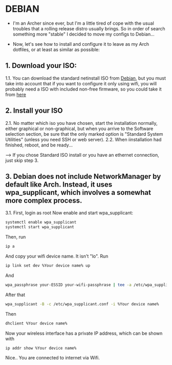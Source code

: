 # DEBIAN
- I'm an Archer since ever, but I'm a little tired of cope with the usual troubles that a rolling release distro usually brings. So in order of search something more "stable" I decided to move my configs to Debian...

- Now, let's see how to install and configure it to leave as my Arch dotfiles, or at least as similar as possible:

## 1. Download your ISO:
   1.1. You can download the standard netinstall ISO from [Debian](https://www.debian.org/download), but you must take into account that if you want to configure it only using wifi, you will probably need a ISO with included non-free firmware, so you could take it from [here](https://cdimage.debian.org/cdimage/unofficial/non-free/cd-including-firmware/)
   
## 2. Install your ISO
  2.1. No matter which iso you have chosen, start the installation normally, either graphical or non-graphical, but when you arrive to the Software selection section, be sure that the only marked option is "Standard System Utilities" (unless you need SSH or web server).
  2.2. When iinstallation had finished, reboot, and be ready...
  
--> If you chose Standard ISO install or you have an ethernet connection, just skip step 3.
## 3. Debian does not include NetworkManager by default like Arch. Instead, it uses wpa_supplicant, which involves a somewhat more complex process.
  3.1. First, login as root
  Now enable and start wpa_supplicant:
  ```bash
  systemctl enable wpa_supplicant
  systemctl start wpa_supplicant
  ```
  Then, run
  ```bash
  ip a
  ```
  And copy your wifi device name. It isn't "lo".
  Run
  ```bash
  ip link set dev %Your device name% up
  ```
  And
  ```bash
  wpa_passphrase your-ESSID your-wifi-passphrase | tee -a /etc/wpa_supplicant/wpa_supplicant.conf
  ```
  After that
  ```bash
  wpa_supplicant -B -c /etc/wpa_supplicant.conf -i %Your device name%
  ```
  Then
  ```bash
  dhclient %Your device name%
  ```
  Now your wireless interface has a private IP address, which can be shown with
  ```bash
  ip addr show %Your device name%
  ```
  Nice.. You are connected to internet via Wifi.
